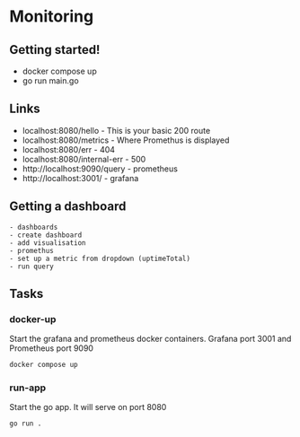 # Monitoring

## Getting started!
- docker compose up
- go run main.go


## Links
- localhost:8080/hello - This is your basic 200 route
- localhost:8080/metrics - Where Promethus is displayed
- localhost:8080/err - 404
- localhost:8080/internal-err - 500
- http://localhost:9090/query - prometheus
- http://localhost:3001/ - grafana

## Getting a dashboard
    - dashboards
    - create dashboard
    - add visualisation
    - promethus
    - set up a metric from dropdown (uptimeTotal)
    - run query
## Tasks

### docker-up

Start the grafana and prometheus docker containers. Grafana port 3001 and Prometheus port 9090

```bash
docker compose up
```

### run-app

Start the go app. It will serve on port 8080 

```bash
go run .
```
